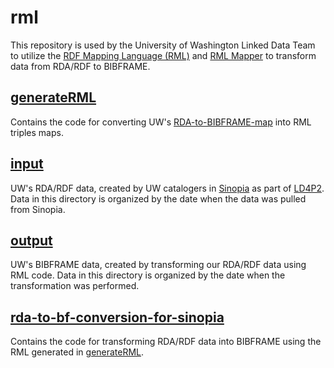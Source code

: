 # rml
This repository is used by the University of Washington Linked Data Team to utilize the [RDF Mapping Language (RML)](https://rml.io/specs/rml/) and [RML Mapper](https://github.com/RMLio/rmlmapper-java) to transform data from RDA/RDF to BIBFRAME.

## [generateRML](https://github.com/uwlib-cams/rml/tree/master/generateRML)
Contains the code for converting UW's [RDA-to-BIBFRAME-map](https://docs.google.com/spreadsheets/d/1y0coXcJAoVOP2BPtzwmnc9l-OWQbwYujVJ8oXXYpMRc/edit?usp=sharing) into RML triples maps.

## [input](https://github.com/uwlib-cams/rml/tree/master/input)
UW's RDA/RDF data, created by UW catalogers in [Sinopia](https://sinopia.io/) as part of [LD4P2](https://wiki.lyrasis.org/display/LD4P2). Data in this directory is organized by the date when the data was pulled from Sinopia.

## [output](https://github.com/uwlib-cams/rml/tree/master/output)
UW's BIBFRAME data, created by transforming our RDA/RDF data using RML code. Data in this directory is organized by the date when the transformation was performed.

## [rda-to-bf-conversion-for-sinopia](https://github.com/uwlib-cams/rml/tree/master/rda-to-bf-conversion-for-sinopia)
Contains the code for transforming RDA/RDF data into BIBFRAME using the RML generated in [generateRML](https://github.com/uwlib-cams/rml/tree/master/generateRML).
